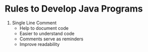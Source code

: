 # Rules to Develop Java Programs

1. Single Line Comment
    - Help to document code
    - Easier to understand code
    - Comments serve as reminders
    - Improve readability